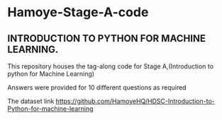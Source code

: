 # Hamoye-Stage-A-code
## INTRODUCTION TO PYTHON FOR MACHINE LEARNING. 
This repository houses the tag-along code for Stage A,(Introduction to python for Machine Learning)

Answers were provided for 10 different questions as required

The dataset link
https://github.com/HamoyeHQ/HDSC-Introduction-to-Python-for-machine-learning 
